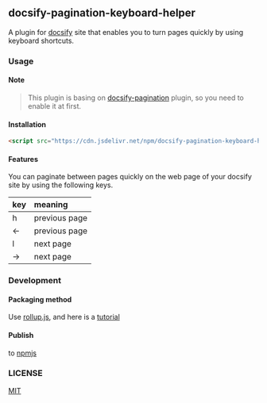 ## docsify-pagination-keyboard-helper

A plugin for [docsify](https://docsify.js.org/) site that enables you to turn pages quickly by using keyboard shortcuts.

### Usage

#### Note

> This plugin is basing on [docsify-pagination](https://github.com/imyelo/docsify-pagination) plugin, so you need to enable it at first.

#### Installation

```html
<script src="https://cdn.jsdelivr.net/npm/docsify-pagination-keyboard-helper/dist/bundle.js"></script>
```

#### Features

You can paginate between pages quickly on the web page of your docsify site by using the following keys.

|key|meaning|
|:--|:--|
|h|previous page|
|<-|previous page|
|l|next page|
|->|next page|

### Development

#### Packaging method

Use [rollup.js](https://rollupjs.org/guide/en/), and here is a [tutorial](https://www.ruanyifeng.com/blog/2022/05/rollup.html)

#### Publish

to [npmjs](https://www.npmjs.com/)

### LICENSE

[MIT](https://github.com/Brannua/docsify-pagination-keyboard-helper/blob/master/LICENSE)
